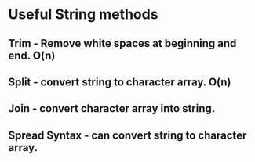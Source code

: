 # Useful String methods

## Trim - Remove white spaces at beginning and end. O(n)

## Split - convert string to character array. O(n)

## Join - convert character array into string.

## Spread Syntax - can convert string to character array.

